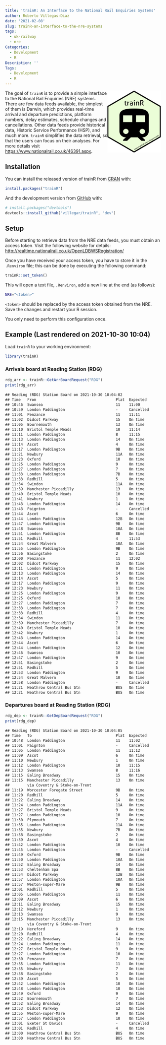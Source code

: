 ```yaml
---
title: 'trainR: An Interface to the National Rail Enquiries Systems'
author: Roberto Villegas-Diaz
date: '2021-02-08'
slug: trainR-an-interface-to-the-nre-systems
tags:
  - uk-railway
  - nre
Categories:
  - Development
  - R
Description: ''
Tags:
  - Development
  - R
---
```


<img src="https://raw.githubusercontent.com/villegar/trainR/main/inst/images/logo.png" alt="logo" align="right" height=200px/>

The goal of `trainR` is to provide a simple interface to the 
National Rail Enquiries (NRE) systems. There are few data feeds 
available, the simplest of them is Darwin, which provides real-time 
arrival and departure predictions, platform numbers, delay estimates, 
schedule changes and cancellations. Other data feeds provide historical 
data, Historic Service Performance (HSP), and much more. `trainR` 
simplifies the data retrieval, so that the users can focus on their 
analyses. For more details visit 
https://www.nationalrail.co.uk/46391.aspx.

## Installation

You can install the released version of trainR from [CRAN](https://CRAN.R-project.org) with:

``` r
install.packages("trainR")
```

And the development version from [GitHub](https://github.com/) with:

``` r
# install.packages("devtools")
devtools::install_github("villegar/trainR", "dev")
```

## Setup
Before starting to retrieve data from the NRE data feeds, you must obtain an access token. 
Visit the following website for details: http://realtime.nationalrail.co.uk/OpenLDBWSRegistration/

Once you have received your access token, you have to store it in the `.Renviron` file; this can be 
done by executing the following command:


```r
trainR::set_token()
```

This will open a text file, `.Renviron`, add a new line at the end (as follows):

```bash
NRE="<token>"
```

`<token>` should be replaced by the access token obtained from the NRE. Save the changes and restart 
your R session.

You only need to perform this configuration once.

## Example (Last rendered on 2021-10-30 10:04)

Load `trainR` to your working environment:

```r
library(trainR)
```

### Arrivals board at Reading Station (RDG)


```r
rdg_arr <- trainR::GetArrBoardRequest("RDG")
print(rdg_arr)
```

```
## Reading (RDG) Station Board on 2021-10-30 10:04:02
## Time   From                                    Plat  Expected
## 10:46  Swansea                                 11    11:00
## 10:59  London Paddington                       -     Cancelled
## 11:01  Penzance                                11    11:11
## 11:02  Didcot Parkway                          15    On time
## 11:05  Bournemouth                             13    On time
## 11:10  Bristol Temple Meads                    10    11:14
## 11:11  London Paddington                       8     11:15
## 11:13  London Paddington                       14    On time
## 11:14  Ascot                                   4     On time
## 11:17  London Paddington                       9B    On time
## 11:21  Newbury                                 11A   On time
## 11:23  Oxford                                  10    On time
## 11:25  London Paddington                       9     On time
## 11:27  London Paddington                       7     On time
## 11:33  London Paddington                       7B    On time
## 11:33  Redhill                                 5     On time
## 11:34  Swindon                                 11A   On time
## 11:39  Manchester Piccadilly                   13    On time
## 11:40  Bristol Temple Meads                    10    On time
## 11:41  Newbury                                 1     On time
## 11:43  London Paddington                       14    On time
## 11:43  Paignton                                -     Cancelled
## 11:44  Ascot                                   6     On time
## 11:44  London Paddington                       12B   On time
## 11:47  London Paddington                       9B    On time
## 11:48  Swansea                                 10A   On time
## 11:51  London Paddington                       8B    On time
## 11:51  Redhill                                 4     11:53
## 11:54  Great Malvern                           10A   On time
## 11:55  London Paddington                       9B    On time
## 11:56  Basingstoke                             2     On time
## 12:00  Penzance                                11    12:02
## 12:02  Didcot Parkway                          15    On time
## 12:11  London Paddington                       9     On time
## 12:13  London Paddington                       14    On time
## 12:14  Ascot                                   5     On time
## 12:17  London Paddington                       9     On time
## 12:23  Newbury                                 11    On time
## 12:25  London Paddington                       9     On time
## 12:25  Oxford                                  10    On time
## 12:27  London Paddington                       7     On time
## 12:33  London Paddington                       7     On time
## 12:33  Redhill                                 4     On time
## 12:34  Swindon                                 11    On time
## 12:39  Manchester Piccadilly                   7     On time
## 12:40  Bristol Temple Meads                    10    On time
## 12:42  Newbury                                 1     On time
## 12:43  London Paddington                       14    On time
## 12:44  Ascot                                   6     On time
## 12:44  London Paddington                       12    On time
## 12:46  Swansea                                 10    On time
## 12:47  London Paddington                       9     On time
## 12:51  Basingstoke                             2     On time
## 12:51  Redhill                                 5     On time
## 12:53  London Paddington                       9     On time
## 12:54  Great Malvern                           10    On time
## 12:58  London Paddington                       -     Cancelled
## 11:21  Heathrow Central Bus Stn                BUS   On time
## 12:21  Heathrow Central Bus Stn                BUS   On time
```

### Departures board at Reading Station (RDG)


```r
rdg_dep <- trainR::GetDepBoardRequest("RDG")
print(rdg_dep)
```

```
## Reading (RDG) Station Board on 2021-10-30 10:04:05
## Time   To                                      Plat  Expected
## 10:48  London Paddington                       11    11:02
## 11:01  Paignton                                -     Cancelled
## 11:05  London Paddington                       11    11:12
## 11:09  Ascot                                   6     On time
## 11:10  Newbury                                 1     On time
## 11:12  London Paddington                       10    11:15
## 11:13  Swansea                                 8     11:16
## 11:15  Ealing Broadway                         15    On time
## 11:15  Manchester Piccadilly                   13    On time
##        via Coventry & Stoke-on-Trent           
## 11:19  Worcester Foregate Street               9B    On time
## 11:20  Redhill                                 5     On time
## 11:22  Ealing Broadway                         14    On time
## 11:24  London Paddington                       11A   On time
## 11:27  Bristol Temple Meads                    9     On time
## 11:27  London Paddington                       10    On time
## 11:30  Plymouth                                7     On time
## 11:35  London Paddington                       11A   On time
## 11:35  Newbury                                 7B    On time
## 11:38  Basingstoke                             2     On time
## 11:39  Ascot                                   4     On time
## 11:42  London Paddington                       10    On time
## 11:45  London Paddington                       -     Cancelled
## 11:49  Oxford                                  9B    On time
## 11:50  London Paddington                       10A   On time
## 11:52  Ealing Broadway                         14    On time
## 11:53  Cheltenham Spa                          8B    On time
## 11:54  Didcot Parkway                          12B   On time
## 11:57  London Paddington                       10A   On time
## 11:57  Weston-super-Mare                       9B    On time
## 12:01  Redhill                                 5     On time
## 12:05  London Paddington                       11    On time
## 12:09  Ascot                                   6     On time
## 12:11  Ealing Broadway                         15    On time
## 12:12  Newbury                                 1     On time
## 12:13  Swansea                                 9     On time
## 12:15  Manchester Piccadilly                   13    On time
##        via Coventry & Stoke-on-Trent           
## 12:19  Hereford                                9     On time
## 12:20  Redhill                                 4     On time
## 12:22  Ealing Broadway                         14    On time
## 12:24  London Paddington                       11    On time
## 12:27  Bristol Temple Meads                    9     On time
## 12:27  London Paddington                       10    On time
## 12:30  Penzance                                7     On time
## 12:35  London Paddington                       11    On time
## 12:35  Newbury                                 7     On time
## 12:38  Basingstoke                             2     On time
## 12:39  Ascot                                   5     On time
## 12:42  London Paddington                       10    On time
## 12:48  London Paddington                       10    On time
## 12:49  Oxford                                  9     On time
## 12:52  Bournemouth                             7     On time
## 12:52  Ealing Broadway                         14    On time
## 12:53  Didcot Parkway                          12    On time
## 12:55  Weston-super-Mare                       9     On time
## 12:57  London Paddington                       10    On time
## 13:01  Exeter St Davids                        -     Cancelled
## 13:01  Redhill                                 4     On time
## 12:00  Heathrow Central Bus Stn                BUS   On time
## 13:00  Heathrow Central Bus Stn                BUS   On time
```
